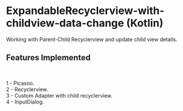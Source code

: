 # ExpandableRecyclerview-with-childview-data-change (Kotlin)
Working with Parent-Child Recyclerview and update child view details.

<h2>Features Implemented</h2><br/>

1 - Picasoo.<br/>
2 - Recyclerview.<br/>
3 - Custom Adapter with child recyclerview.<br/>
4 - InputDialog.<br/>
